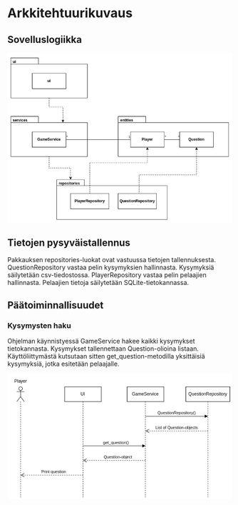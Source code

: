 # Arkkitehtuurikuvaus

## Sovelluslogiikka

![Pakkausrakenne ja luokat](./kuvat/arkkitehtuuri-pakkaus-luokat.png)

## Tietojen pysyväistallennus

Pakkauksen repositories-luokat ovat vastuussa tietojen tallennuksesta. QuestionRepository vastaa pelin kysymyksien hallinnasta. Kysymyksiä säilytetään csv-tiedostossa. PlayerRepository vastaa pelin pelaajien hallinnasta. Pelaajien tietoja säilytetään SQLite-tietokannassa. 

## Päätoiminnallisuudet

### Kysymysten haku

Ohjelman käynnistyessä GameService hakee kaikki kysymykset tietokannasta. Kysymykset tallennettaan Question-olioina listaan. Käyttöliittymästä kutsutaan sitten get_question-metodilla yksittäisiä kysymyksiä, jotka esitetään pelaajalle. 

![Sekvenssikaavio-kysymyksen-haku](./kuvat/arkkitehtuuri-sekvenssi-kysymyksen-haku.png)